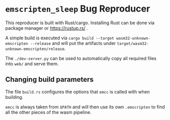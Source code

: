 # `emscripten_sleep` Bug Reproducer

This reproducer is built with Rust/cargo. Installing Rust can be done via package manager or https://rustup.rs/ .

A simple build is executed via `cargo build --target wasm32-unknown-emscripten --release` and will put the artifacts under `target/wasm32-unknown-emscripten/release`.

The `./dev-server.py` can be used to automatically copy all required files into `web/` and serve them.

## Changing build parameters

The file `build.rs` configures the options that `emcc` is called with when building.

`emcc` is always taken from `$PATH` and will then use its own `.emscripten` to find all the other pieces of the wasm pipeline.



